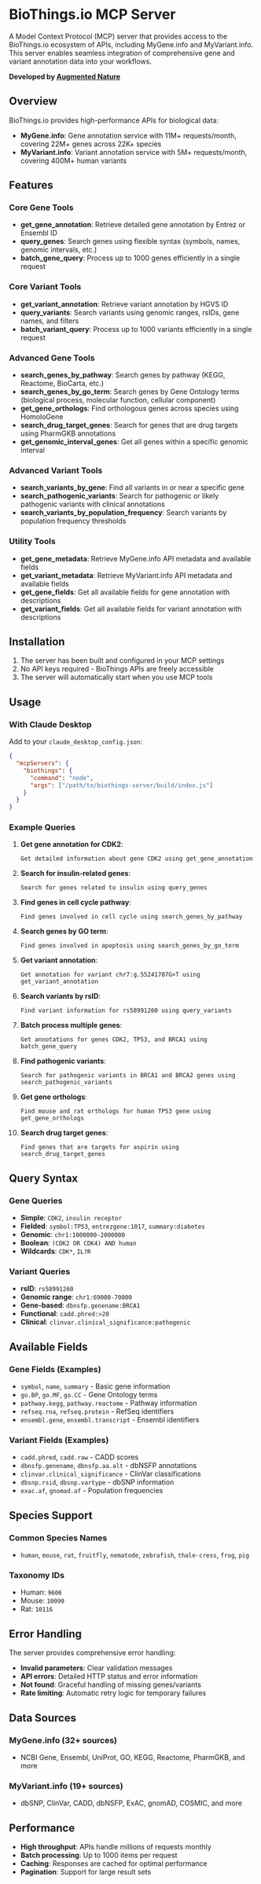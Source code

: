 # BioThings.io MCP Server

A Model Context Protocol (MCP) server that provides access to the BioThings.io ecosystem of APIs, including MyGene.info and MyVariant.info. This server enables seamless integration of comprehensive gene and variant annotation data into your workflows.

**Developed by [Augmented Nature](https://augmentednature.ai)**

## Overview

BioThings.io provides high-performance APIs for biological data:
- **MyGene.info**: Gene annotation service with 11M+ requests/month, covering 22M+ genes across 22K+ species
- **MyVariant.info**: Variant annotation service with 5M+ requests/month, covering 400M+ human variants

## Features

### Core Gene Tools
- **get_gene_annotation**: Retrieve detailed gene annotation by Entrez or Ensembl ID
- **query_genes**: Search genes using flexible syntax (symbols, names, genomic intervals, etc.)
- **batch_gene_query**: Process up to 1000 genes efficiently in a single request

### Core Variant Tools
- **get_variant_annotation**: Retrieve variant annotation by HGVS ID
- **query_variants**: Search variants using genomic ranges, rsIDs, gene names, and filters
- **batch_variant_query**: Process up to 1000 variants efficiently in a single request

### Advanced Gene Tools
- **search_genes_by_pathway**: Search genes by pathway (KEGG, Reactome, BioCarta, etc.)
- **search_genes_by_go_term**: Search genes by Gene Ontology terms (biological process, molecular function, cellular component)
- **get_gene_orthologs**: Find orthologous genes across species using HomoloGene
- **search_drug_target_genes**: Search for genes that are drug targets using PharmGKB annotations
- **get_genomic_interval_genes**: Get all genes within a specific genomic interval

### Advanced Variant Tools
- **search_variants_by_gene**: Find all variants in or near a specific gene
- **search_pathogenic_variants**: Search for pathogenic or likely pathogenic variants with clinical annotations
- **search_variants_by_population_frequency**: Search variants by population frequency thresholds

### Utility Tools
- **get_gene_metadata**: Retrieve MyGene.info API metadata and available fields
- **get_variant_metadata**: Retrieve MyVariant.info API metadata and available fields
- **get_gene_fields**: Get all available fields for gene annotation with descriptions
- **get_variant_fields**: Get all available fields for variant annotation with descriptions

## Installation

1. The server has been built and configured in your MCP settings
2. No API keys required - BioThings APIs are freely accessible
3. The server will automatically start when you use MCP tools

## Usage

### With Claude Desktop

Add to your `claude_desktop_config.json`:

```json
{
  "mcpServers": {
    "biothings": {
      "command": "node",
      "args": ["/path/to/biothings-server/build/index.js"]
    }
  }
}
```

### Example Queries

1. **Get gene annotation for CDK2**:
   ```
   Get detailed information about gene CDK2 using get_gene_annotation
   ```

2. **Search for insulin-related genes**:
   ```
   Search for genes related to insulin using query_genes
   ```

3. **Find genes in cell cycle pathway**:
   ```
   Find genes involved in cell cycle using search_genes_by_pathway
   ```

4. **Search genes by GO term**:
   ```
   Find genes involved in apoptosis using search_genes_by_go_term
   ```

5. **Get variant annotation**:
   ```
   Get annotation for variant chr7:g.55241707G>T using get_variant_annotation
   ```

6. **Search variants by rsID**:
   ```
   Find variant information for rs58991260 using query_variants
   ```

7. **Batch process multiple genes**:
   ```
   Get annotations for genes CDK2, TP53, and BRCA1 using batch_gene_query
   ```

8. **Find pathogenic variants**:
   ```
   Search for pathogenic variants in BRCA1 and BRCA2 genes using search_pathogenic_variants
   ```

9. **Get gene orthologs**:
   ```
   Find mouse and rat orthologs for human TP53 gene using get_gene_orthologs
   ```

10. **Search drug target genes**:
    ```
    Find genes that are targets for aspirin using search_drug_target_genes
    ```

## Query Syntax

### Gene Queries
- **Simple**: `CDK2`, `insulin receptor`
- **Fielded**: `symbol:TP53`, `entrezgene:1017`, `summary:diabetes`
- **Genomic**: `chr1:1000000-2000000`
- **Boolean**: `(CDK2 OR CDK4) AND human`
- **Wildcards**: `CDK*`, `IL?R`

### Variant Queries
- **rsID**: `rs58991260`
- **Genomic range**: `chr1:69000-70000`
- **Gene-based**: `dbnsfp.genename:BRCA1`
- **Functional**: `cadd.phred:>20`
- **Clinical**: `clinvar.clinical_significance:pathogenic`

## Available Fields

### Gene Fields (Examples)
- `symbol`, `name`, `summary` - Basic gene information
- `go.BP`, `go.MF`, `go.CC` - Gene Ontology terms
- `pathway.kegg`, `pathway.reactome` - Pathway information
- `refseq.rna`, `refseq.protein` - RefSeq identifiers
- `ensembl.gene`, `ensembl.transcript` - Ensembl identifiers

### Variant Fields (Examples)
- `cadd.phred`, `cadd.raw` - CADD scores
- `dbnsfp.genename`, `dbnsfp.aa.alt` - dbNSFP annotations
- `clinvar.clinical_significance` - ClinVar classifications
- `dbsnp.rsid`, `dbsnp.vartype` - dbSNP information
- `exac.af`, `gnomad.af` - Population frequencies

## Species Support

### Common Species Names
- `human`, `mouse`, `rat`, `fruitfly`, `nematode`, `zebrafish`, `thale-cress`, `frog`, `pig`

### Taxonomy IDs
- Human: `9606`
- Mouse: `10090`
- Rat: `10116`

## Error Handling

The server provides comprehensive error handling:
- **Invalid parameters**: Clear validation messages
- **API errors**: Detailed HTTP status and error information
- **Not found**: Graceful handling of missing genes/variants
- **Rate limiting**: Automatic retry logic for temporary failures

## Data Sources

### MyGene.info (32+ sources)
- NCBI Gene, Ensembl, UniProt, GO, KEGG, Reactome, PharmGKB, and more

### MyVariant.info (19+ sources)
- dbSNP, ClinVar, CADD, dbNSFP, ExAC, gnomAD, COSMIC, and more

## Performance

- **High throughput**: APIs handle millions of requests monthly
- **Batch processing**: Up to 1000 items per request
- **Caching**: Responses are cached for optimal performance
- **Pagination**: Support for large result sets